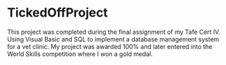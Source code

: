 # TickedOffProject

This project was completed during the final assignment of my Tafe Cert IV. Using Visual Basic and SQL to implement a database management system for a vet clinic. My project was awarded 100% and later entered into the World Skills competition where I won a gold medal.
